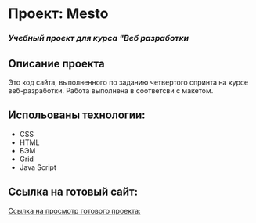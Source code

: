 # Проект: Mesto

### *Учебный проект для курса "Веб разработки*


## Описание проекта
Это код сайта, выполненного по заданию четвертого спринта на курсе веб-разработки.
Работа выполнена в соответсви с макетом.


## Испольованы технологии:
- CSS
- HTML
- БЭМ
- Grid
- Java Script

## Ссылка на готовый сайт:
[Ссылка на просмотр готового проекта:](https://alexkalikak.github.io/mesto/)

